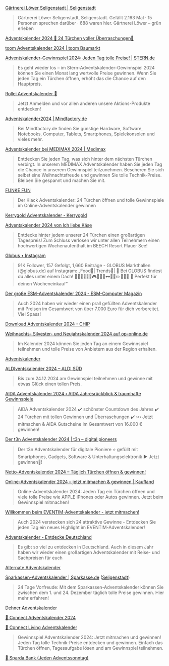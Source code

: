 [Gärtnerei Löwer Seligenstadt | Seligenstadt](https://www.facebook.com/share/np2tUZcBxcfPm5fk/)
>  Gärtnerei Löwer Seligenstadt, Seligenstadt. Gefällt 2.163 Mal · 15 Personen sprechen darüber · 688 waren hier. Gärtnerei Löwer – grün erleben

[Adventskalender 2024 🎄 24 Türchen voller Überraschungen🎁](https://www.urlaubspiraten.de/gewinnspiel/adventskalender-2024)

[toom Adventskalender 2024 | toom Baumarkt](https://toom.de/angebote-aktionen/adventskalender/)

[Adventskalender-Gewinnspiel 2024: Jeden Tag tolle Preise! | STERN.de](https://www.stern.de/kultur/adventskalender-7705940.html)
>Es geht wieder los – im Stern-Adventskalender-Gewinnspiel 2024 können Sie einen Monat lang wertvolle Preise gewinnen. Wenn Sie jeden Tag ein Türchen öffnen, erhöht das die Chance auf den Hauptpreis.

[Rollei Adventskalender 🎄](https://www.rollei.de/pages/rollei-adventskalender)
>Jetzt Anmelden und vor allen anderen unsere Aktions-Produkte entdecken!

[Adventskalender2024 | Mindfactory.de](https://www.mindfactory.de/Highlights/Adventskalender2024)
>Bei Mindfactory.de finden Sie günstige Hardware, Software, Notebooks, Computer, Tablets, Smartphones, Spielekonsolen und vieles mehr.

[Adventskalender bei MEDIMAX 2024 | Medimax](https://www.medimax.de/adventskalender)
>Entdecken Sie jeden Tag, was sich hinter dem nächsten Türchen verbirgt. In unserem MEDIMAX Adventskalender haben Sie jeden Tag die Chance in unserem 
Gewinnspiel teilzunehmen. Bescheren Sie sich selbst eine Weihnachtsfreude und gewinnen Sie tolle Technik-Preise. Bleiben Sie gespannt und machen Sie mit. 

[FUNKE FUN](https://www.funke.fun/gewinnspiele/klack/adventskalender)
>Der Klack Adventskalender: 24 Türchen öffnen und tolle Gewinnspiele im Online-Adventskalender gewinnen

[Kerrygold Adventskalender - Kerrygold](https://www.kerrygold.de/adventskalender/)

[Adventskalender 2024 von Ich liebe Käse](https://ich-liebe-kaese.de/aktionen/gewinnspiele/adventskalender-2024/)
>Entdecke hinter jedem unserer 24 Türchen einen großartigen Tagespreis! Zum Schluss verlosen wir unter allen Teilnehmern einen hochwertigen Wochenaufenthalt im BEECH Resort Plauer See! 

[Globus • Instagram](https://www.instagram.com/globus.de/#)
>91K Follower, 157 Gefolgt, 1,660 Beiträge - GLOBUS Markthallen (@globus.de) auf Instagram: „Food🧡| Trends🌟| 🏡 Bei GLOBUS findest du alles unter einem Dach! 🍣🥖🥩🧀🍓🍺🎮🎁🎀👗🕶💍🍼✏️🧵🍴💄 🛒 Perfekt für deinen Wocheneinkauf“

[Der große ESM-Adventskalender 2024 - ESM-Computer Magazin](https://www.esm-computer.de/magazin/verschiedenes/der-grosse-esm-adventskalender-2024/)
>Auch 2024 haben wir wieder einen prall gefüllten Adventskalender mit Preisen im Gesamtwert von über 7.000 Euro für dich vorbereitet. Viel Spass!

[Download Adventskalender 2024 - CHIP](https://www.chip.de/events/adventskalender)

[Weihnachts- Silvester- und Neujahrskalender 2024 auf op-online.de](https://www.op-online.de/leben/weihnachten-ere44823/)
>Im Kalender 2024 können Sie jeden Tag an einem Gewinnspiel teilnehmen und tolle Preise von Anbietern aus der Region erhalten.

[Adventskalender](https://mein.aral.de/adventskalender/)

[ALDIventskalender 2024 – ALDI SÜD](https://www.aldiventskalender.de/sued)
>Bis zum 24.12.2024 am Gewinnspiel teilnehmen und gewinne mit etwas Glück einen tollen Preis.

[AIDA Adventskalender 2024 › AIDA Jahresrückblick & traumhafte Gewinnspiele](https://aida.de/buchung/aktionen/adventskalender)
>AIDA Adventskalender 2024 ✔️ schönster Countdown des Jahres ✔️ 24 Türchen mit tollen Gewinnen und Überraschungen ✔️ ››› Jetzt mitmachen & AIDA Gutscheine im Gesamtwert von 16.000 € gewinnen!

[Der t3n Adventskalender 2024 | t3n – digital pioneers](https://t3n.de/adventskalender)
>Der t3n Adventskalender für digitale Pioniere ⭐️ gefüllt mit Smartphones, Gadgets, Software & Unterhaltungselektronik ► Jetzt gewinnen🎄!

[Netto-Adventskalender 2024 – Täglich Türchen öffnen & gewinnen!](https://www.netto-online.de/Weihnachten)

[Online-Adventskalender 2024 – jetzt mitmachen & gewinnen | Kaufland](https://filiale.kaufland.de/highlights/adventskalender.html)
>Online-Adventskalender 2024: Jeden Tag ein Türchen öffnen und viele tolle Preise wie APPLE iPhones oder Autos gewinnen. Jetzt beim Gewinnspiel mitmachen!

[Willkommen beim EVENTIM-Adventskalender - jetzt mitmachen!](https://www.eventim.de/campaign/eventim-adventskalender/)
>Auch 2024 verstecken sich 24 attraktive Gewinne - Entdecken Sie jeden Tag ein neues Highlight im EVENTIM-Adventskalender!

[Adventskalender - Entdecke Deutschland](https://entdecke-deutschland.de/adventskalender/)
>Es gibt so viel zu entdecken in Deutschland. Auch in diesem Jahr haben wir wieder einen großartigen Adventskalender mit Reise- und Sachpreisen für euch

[Alternate Adventskalender](https://www.alternate.de/Adventskalender)

[Sparkassen-Adventskalender | Sparkasse.de](https://www.sparkasse.de/aktuelles/sparkassen-adventskalender.html) ([Seligenstadt](https://www.sls-direkt.de/de/home/aktionen/sparkassen-adventskalender.html))
>24 Tage Vorfreude: Mit dem Sparkassen-Adventskalender können Sie zwischen dem 1. und 24. Dezember täglich tolle Preise gewinnen. Hier mehr erfahren!

[Dehner Adventskalender](https://www.dehner.de/adventskalender/)

[🌟 Connect Adventskalender 2024](https://spiele.connect.de/adventskalender/)

[🌟 Connect Living Adventskalender](https://spiele.connect-living.de/adventskalender/)
> Gewinnspiel Adventskalender 2024: Jetzt mitmachen und gewinnen! Jeden Tag tolle Technik-Preise entdecken und gewinnen. Einfach das Türchen öffnen, Tagesaufgabe lösen und am Gewinnspiel teilnehmen.

[🌟 Sparda Bank (Jeden Adventssonntag)](https://www.sparda-hessen.de/lp/spardaaktuell.html#text_image_9)
